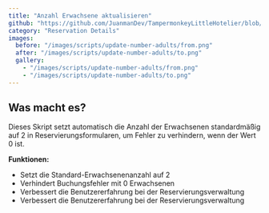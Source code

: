 ```yaml
---
title: "Anzahl Erwachsene aktualisieren"
github: "https://github.com/JuanmanDev/TampermonkeyLittleHotelier/blob/main/frontdesk/reservationDetails/updateNumberAdults.user.js"
category: "Reservation Details"
images:
  before: "/images/scripts/update-number-adults/from.png"
  after: "/images/scripts/update-number-adults/to.png"
  gallery:
    - "/images/scripts/update-number-adults/from.png"
    - "/images/scripts/update-number-adults/to.png"
---
```


## Was macht es?

Dieses Skript setzt automatisch die Anzahl der Erwachsenen standardmäßig auf 2 in Reservierungsformularen, um Fehler zu verhindern, wenn der Wert 0 ist.

**Funktionen:**
- Setzt die Standard-Erwachsenenanzahl auf 2
- Verhindert Buchungsfehler mit 0 Erwachsenen
- Verbessert die Benutzererfahrung bei der Reservierungsverwaltung
- Verbessert die Benutzererfahrung bei der Reservierungsverwaltung
